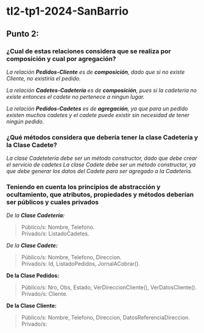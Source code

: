 # tl2-tp1-2024-SanBarrio

## Punto 2:

### ¿Cual de estas relaciones considera que se realiza por composición y cual por agregación? 

*La relación **Pedidos-Cliente** es de **composición**, dado que si no existe Cliente, no existiría el pedido.* 

*La relación **Cadetes-Cadetería** es de **composición**, pues si la cadeteria no existe entonces el cadete no pertenece a ningun lugar.*

*La relación **Pedidos-Cadetes** es de **agregación**, ya que para un pedido existen muchos cadetes y el cadete puede existir sin necesidad de tener ningún pedido.* 

### ¿Qué métodos considera que debería tener la clase Cadetería y la Clase Cadete?

*La clase Cadetetería debe ser un método constructor, dado que debe crear el servicio de cadetes* 
*La clase Cadete debe ser un método constructor, ya que debe generar los datos del Cadete para ser agregado a la Cadetería.*

### Teniendo en cuenta los principios de abstracción y ocultamiento, que atributos, propiedades y métodos deberían ser públicos y cuales privados

*De la **Clase Cadetería:*** 

>Público/s: Nombre, Telefono.  
>Privado/s: ListadoCadetes. 

*De la **Clase Cadete:***

>Público/s: Nombre, Telefono, Direccion.  
>Privado/s: Id, ListadoPedidos, JornalACobrar().  

**De la Clase Pedidos:** 

>Público/s: Nro, Obs, Estado, VerDireccionCliente(), VerDatosCliente().  
>Privado/s: Cliente.  

**De la Clase Cliente:** 

>Público/s: Nombre, Telefono, Direccion, DatosReferenciaDireccion.  
>Privado/s:  